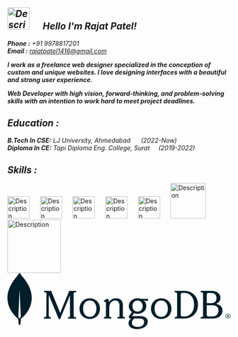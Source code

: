 ## ***<img src="https://github.com/Yarrrr-rajat/Yarrrr-rajat/assets/175085707/c0113118-413b-4d09-a0ca-65d11fd852ac" alt="Description" width="50" height="50" /> &nbsp;&nbsp;&nbsp;&nbsp; Hello I'm Rajat Patel!***  

***Phone :*** *+91 9978817201* <br>
***Email :*** *[rajatpatel1416@gmail.com](mailto:rajatpatel1416@gmail.com)*<br>

***I work as a freelance web designer specialized in the conception of custom and unique websites. I love designing interfaces with a beautiful and strong user experience.***  

***Web Developer with high vision, forward-thinking, and problem-solving skills with an intention to work hard to meet project deadlines.***

## ***Education :***

***B.Tech In CSE:*** *LJ University, Ahmedabad* &nbsp;&nbsp;&nbsp;&nbsp; *(2022-Now)*<br>
***Diploma In CE:*** *Tapi Diploma Eng. College, Surat* &nbsp;&nbsp;&nbsp;&nbsp;*(2019-2022)*

## ***Skills :***
<img src="https://github.com/Yarrrr-rajat/Yarrrr-rajat/assets/175085707/3a912d7f-e6c4-4a8a-984d-71e84b37bcca" alt="Description" width="50" height="50" />
&nbsp;&nbsp;&nbsp;&nbsp;
<img src="https://github.com/Yarrrr-rajat/Yarrrr-rajat/assets/175085707/675225e3-9a97-46d8-8664-c1eab4ecb968" alt="Description" width="50" height="50" />
&nbsp;&nbsp;&nbsp;&nbsp;
<img src="https://github.com/Yarrrr-rajat/Yarrrr-rajat/assets/175085707/d9f8914e-5dab-42c8-badd-977027ea7398" alt="Description" width="50" height="50" />
&nbsp;&nbsp;&nbsp;&nbsp;
<img src="https://github.com/Yarrrr-rajat/Yarrrr-rajat/assets/175085707/b7a5b034-1beb-42ed-a10b-e28de8cbf015" alt="Description" width="50" height="50" />
&nbsp;&nbsp;&nbsp;&nbsp;
<img src="https://github.com/Yarrrr-rajat/Yarrrr-rajat/assets/175085707/20eb0220-7508-4fb8-a73f-0f19be20187f" alt="Description" width="50" height="50" />
&nbsp;&nbsp;&nbsp;&nbsp;
<img src="https://github.com/Yarrrr-rajat/Yarrrr-rajat/assets/175085707/4e37c00f-fce5-45ef-99a4-4d174eccf571" alt="Description" width="80" />
&nbsp;&nbsp;&nbsp;&nbsp;
<img src="https://github.com/Yarrrr-rajat/Yarrrr-rajat/assets/175085707/45dff95b-be7a-44fe-87c0-8eb6ae41eab1" alt="Description" width="120" />


<svg xmlns="http://www.w3.org/2000/svg" width="1102" height="278" viewBox="0 0 1102 278" fill="none">
<path d="M82.3229 28.6444C71.5367 15.8469 62.2485 2.84945 60.351 0.149971C60.1512 -0.0499903 59.8515 -0.0499903 59.6518 0.149971C57.7542 2.84945 48.4661 15.8469 37.6798 28.6444C-54.9019 146.721 52.2613 226.406 52.2613 226.406L53.1601 227.006C53.959 239.303 55.9565 257 55.9565 257H59.9514H63.9463C63.9463 257 65.9438 239.403 66.7428 227.006L67.6416 226.306C67.7414 226.406 174.905 146.721 82.3229 28.6444ZM59.9514 224.606C59.9514 224.606 55.1576 220.507 53.8592 218.408V218.207L59.6518 89.6326C59.6518 89.2326 60.2511 89.2326 60.2511 89.6326L66.0436 218.207V218.408C64.7453 220.507 59.9514 224.606 59.9514 224.606Z" fill="#001E2B"/>
<path d="M260.501 198.369L215.845 89.3012L215.745 89H181.001V96.3314H186.608C188.31 96.3314 189.912 97.0344 191.114 98.2396C192.315 99.4447 192.916 101.052 192.916 102.759L191.915 212.53C191.915 215.944 189.112 218.756 185.707 218.857L180 218.957V226.188H213.843V218.957L210.338 218.857C206.934 218.756 204.13 215.944 204.13 212.53V109.086L252.792 226.188C253.492 227.895 255.094 229 256.897 229C258.699 229 260.301 227.895 261.002 226.188L308.562 111.697L309.263 212.53C309.263 216.045 306.459 218.857 302.955 218.957H299.35V226.188H339V218.957H333.593C330.189 218.957 327.385 216.045 327.285 212.63L326.985 102.859C326.985 99.3443 329.788 96.5322 333.193 96.4318L339 96.3314V89H305.157L260.501 198.369Z" fill="#001E2B"/>
<path d="M571.869 217.046C570.764 215.94 570.162 214.431 570.162 212.62V158.696C570.162 148.435 567.151 140.386 561.127 134.652C555.205 128.917 546.973 126 536.734 126C522.378 126 511.035 131.835 503.104 143.304C503.004 143.505 502.703 143.606 502.402 143.606C502.1 143.606 501.9 143.404 501.9 143.103L498.185 128.716H491.961L476 137.871V142.901H480.116C482.023 142.901 483.629 143.404 484.734 144.411C485.838 145.417 486.44 146.926 486.44 149.038V212.519C486.44 214.33 485.838 215.839 484.734 216.946C483.629 218.052 482.124 218.656 480.317 218.656H476.301V226H513.042V218.656H509.027C507.22 218.656 505.714 218.052 504.61 216.946C503.506 215.839 502.903 214.33 502.903 212.519V170.467C502.903 165.135 504.108 159.803 506.317 154.571C508.625 149.441 512.038 145.115 516.556 141.795C521.073 138.475 526.494 136.865 532.718 136.865C539.745 136.865 545.066 139.078 548.378 143.505C551.691 147.932 553.398 153.666 553.398 160.507V212.419C553.398 214.229 552.795 215.738 551.691 216.845C550.587 217.952 549.081 218.555 547.274 218.555H543.259V225.899H580V218.555H575.985C574.479 218.757 573.073 218.153 571.869 217.046Z" fill="#001E2B"/>
<path d="M907.546 97.2119C897.39 91.804 886.039 89 873.792 89H826V96.3106H830.68C832.472 96.3106 834.065 97.0117 835.658 98.614C837.152 100.116 837.948 101.819 837.948 103.621V211.379C837.948 213.181 837.152 214.884 835.658 216.386C834.165 217.888 832.472 218.689 830.68 218.689H826V226H873.792C886.039 226 897.39 223.196 907.546 217.788C917.701 212.38 925.966 204.368 931.94 194.154C937.914 183.939 941 171.621 941 157.6C941 143.58 937.914 131.362 931.94 121.047C925.866 110.632 917.701 102.72 907.546 97.2119ZM921.784 157.4C921.784 170.219 919.494 181.034 915.013 189.747C910.533 198.46 904.558 204.969 897.19 209.176C889.823 213.382 881.658 215.485 872.896 215.485H863.238C861.446 215.485 859.853 214.784 858.26 213.181C856.766 211.679 855.97 209.977 855.97 208.174V106.526C855.97 104.723 856.667 103.121 858.26 101.518C859.753 100.016 861.446 99.2149 863.238 99.2149H872.896C881.658 99.2149 889.823 101.318 897.19 105.524C904.558 109.73 910.533 116.24 915.013 124.952C919.494 133.765 921.784 144.681 921.784 157.4Z" fill="#001E2B"/>
<path d="M1053.97 164.711C1049.55 159.603 1041.02 155.297 1030.99 152.993C1044.84 146.083 1051.96 136.369 1051.96 123.851C1051.96 117.041 1050.16 110.932 1046.54 105.724C1042.93 100.517 1037.81 96.3106 1031.29 93.4063C1024.76 90.5021 1017.13 89 1008.5 89H954.402V96.3106H958.718C960.524 96.3106 962.13 97.0117 963.736 98.614C965.242 100.116 966.045 101.819 966.045 103.621V211.379C966.045 213.181 965.242 214.884 963.736 216.386C962.231 217.888 960.524 218.689 958.718 218.689H954V226H1012.72C1021.65 226 1029.98 224.498 1037.51 221.493C1045.04 218.489 1051.06 214.083 1055.38 208.274C1059.79 202.466 1062 195.355 1062 187.143C1061.9 178.33 1059.29 170.819 1053.97 164.711ZM986.621 213.281C985.115 211.779 984.312 210.077 984.312 208.274V159.903H1012.22C1022.05 159.903 1029.58 162.407 1034.8 167.414C1040.02 172.422 1042.63 178.931 1042.63 186.943C1042.63 191.75 1041.42 196.457 1039.22 200.763C1036.91 205.17 1033.49 208.675 1028.88 211.379C1024.36 214.083 1018.74 215.485 1012.22 215.485H991.639C989.833 215.485 988.227 214.784 986.621 213.281ZM984.413 149.588V106.626C984.413 104.823 985.115 103.221 986.721 101.618C988.227 100.116 989.933 99.315 991.74 99.315H1004.99C1014.52 99.315 1021.55 101.719 1025.97 106.325C1030.38 111.032 1032.59 117.041 1032.59 124.452C1032.59 132.063 1030.48 138.172 1026.37 142.778C1022.25 147.285 1016.03 149.588 1007.8 149.588H984.413Z" fill="#001E2B"/>
<path d="M431.999 132.388C424.329 128.196 415.763 126 406.5 126C397.237 126 388.571 128.096 381.001 132.388C373.331 136.579 367.255 142.667 362.773 150.352C358.291 158.037 356 167.02 356 177C356 186.98 358.291 195.963 362.773 203.648C367.255 211.333 373.331 217.421 381.001 221.613C388.671 225.804 397.237 228 406.5 228C415.763 228 424.429 225.904 431.999 221.613C439.669 217.421 445.745 211.333 450.227 203.648C454.709 195.963 457 186.98 457 177C457 167.02 454.709 158.037 450.227 150.352C445.745 142.667 439.669 136.579 431.999 132.388ZM439.37 177C439.37 189.276 436.382 199.256 430.405 206.442C424.529 213.628 416.461 217.321 406.5 217.321C396.54 217.321 388.471 213.628 382.595 206.442C376.618 199.256 373.63 189.276 373.63 177C373.63 164.724 376.618 154.744 382.595 147.558C388.471 140.372 396.54 136.679 406.5 136.679C416.461 136.679 424.529 140.372 430.405 147.558C436.382 154.744 439.37 164.724 439.37 177Z" fill="#001E2B"/>
<path d="M784.999 132.388C777.329 128.196 768.763 126 759.5 126C750.237 126 741.571 128.096 734.001 132.388C726.331 136.579 720.255 142.667 715.773 150.352C711.291 158.037 709 167.02 709 177C709 186.98 711.291 195.963 715.773 203.648C720.255 211.333 726.331 217.421 734.001 221.613C741.671 225.804 750.237 228 759.5 228C768.763 228 777.429 225.904 784.999 221.613C792.669 217.421 798.745 211.333 803.227 203.648C807.709 195.963 810 186.98 810 177C810 167.02 807.709 158.037 803.227 150.352C798.745 142.667 792.569 136.579 784.999 132.388ZM792.37 177C792.37 189.276 789.381 199.256 783.405 206.442C777.528 213.628 769.46 217.321 759.5 217.321C749.539 217.321 741.471 213.628 735.595 206.442C729.618 199.256 726.63 189.276 726.63 177C726.63 164.624 729.618 154.744 735.595 147.558C741.471 140.372 749.539 136.679 759.5 136.679C769.46 136.679 777.528 140.372 783.405 147.558C789.282 154.744 792.37 164.724 792.37 177Z" fill="#001E2B"/>
<path d="M642.64 126C634.614 126 627.292 127.704 620.671 131.113C614.05 134.522 608.834 139.135 605.122 145.05C601.411 150.865 599.505 157.383 599.505 164.301C599.505 170.517 600.909 176.232 603.818 181.346C606.627 186.259 610.439 190.369 615.254 193.778L600.909 213.23C599.103 215.636 598.903 218.844 600.207 221.451C601.611 224.158 604.219 225.763 607.229 225.763H611.342C607.329 228.47 604.119 231.678 601.912 235.488C599.304 239.799 598 244.311 598 248.923C598 257.546 601.812 264.665 609.335 269.979C616.759 275.293 627.191 278 640.332 278C649.461 278 658.188 276.496 666.113 273.588C674.138 270.681 680.658 266.369 685.473 260.755C690.389 255.14 692.897 248.322 692.897 240.501C692.897 232.28 689.887 226.464 682.865 220.85C676.847 216.137 667.417 213.631 655.68 213.631H615.555C615.455 213.631 615.354 213.53 615.354 213.53C615.354 213.53 615.254 213.33 615.354 213.23L625.787 199.193C628.596 200.496 631.204 201.298 633.511 201.799C635.918 202.301 638.627 202.501 641.636 202.501C650.063 202.501 657.687 200.797 664.307 197.388C670.928 193.979 676.245 189.367 680.057 183.451C683.868 177.636 685.774 171.119 685.774 164.201C685.774 156.781 682.163 143.245 672.332 136.327C672.332 136.227 672.433 136.227 672.433 136.227L694 138.633V128.707H659.492C654.075 127.003 648.458 126 642.64 126ZM654.677 188.765C650.865 190.77 646.752 191.873 642.64 191.873C635.919 191.873 630 189.467 624.984 184.755C619.969 180.042 617.461 173.124 617.461 164.301C617.461 155.478 619.969 148.559 624.984 143.847C630 139.135 635.919 136.728 642.64 136.728C646.853 136.728 650.865 137.731 654.677 139.836C658.489 141.842 661.599 144.95 664.107 149.061C666.514 153.172 667.818 158.285 667.818 164.301C667.818 170.417 666.614 175.53 664.107 179.541C661.699 183.652 658.489 186.76 654.677 188.765ZM627.492 225.662H654.677C662.201 225.662 667.016 227.166 670.226 230.375C673.436 233.583 675.041 237.894 675.041 242.908C675.041 250.227 672.132 256.243 666.314 260.755C660.495 265.267 652.671 267.573 643.041 267.573C634.614 267.573 627.592 265.668 622.476 262.058C617.36 258.449 614.752 252.934 614.752 245.916C614.752 241.504 615.956 237.393 618.364 233.784C620.771 230.174 623.68 227.567 627.492 225.662Z" fill="#001E2B"/>
<path d="M1082.35 224.327C1080.37 223.244 1078.88 221.669 1077.69 219.799C1076.6 217.831 1076 215.764 1076 213.5C1076 211.236 1076.6 209.071 1077.69 207.201C1078.78 205.232 1080.37 203.756 1082.35 202.673C1084.34 201.591 1086.52 201 1089 201C1091.48 201 1093.66 201.591 1095.65 202.673C1097.63 203.756 1099.12 205.331 1100.31 207.201C1101.4 209.169 1102 211.236 1102 213.5C1102 215.764 1101.4 217.929 1100.31 219.799C1099.22 221.768 1097.63 223.244 1095.65 224.327C1093.66 225.409 1091.48 226 1089 226C1086.62 226 1084.34 225.508 1082.35 224.327ZM1094.56 222.949C1096.24 222.063 1097.44 220.685 1098.43 219.11C1099.32 217.437 1099.82 215.567 1099.82 213.5C1099.82 211.433 1099.32 209.563 1098.43 207.89C1097.53 206.217 1096.24 204.937 1094.56 204.051C1092.87 203.165 1091.08 202.673 1089 202.673C1086.92 202.673 1085.13 203.165 1083.44 204.051C1081.76 204.937 1080.56 206.315 1079.57 207.89C1078.68 209.563 1078.18 211.433 1078.18 213.5C1078.18 215.567 1078.68 217.437 1079.57 219.11C1080.47 220.783 1081.76 222.063 1083.44 222.949C1085.13 223.835 1086.92 224.327 1089 224.327C1091.08 224.327 1092.97 223.835 1094.56 222.949ZM1083.64 219.504V218.618L1083.84 218.52H1084.44C1084.63 218.52 1084.83 218.421 1084.93 218.323C1085.13 218.126 1085.13 218.028 1085.13 217.831V208.677C1085.13 208.48 1085.03 208.284 1084.93 208.185C1084.73 207.988 1084.63 207.988 1084.44 207.988H1083.84L1083.64 207.89V207.004L1083.84 206.906H1089C1090.49 206.906 1091.58 207.201 1092.47 207.89C1093.37 208.579 1093.76 209.465 1093.76 210.646C1093.76 211.532 1093.47 212.417 1092.77 213.008C1092.08 213.697 1091.28 214.091 1090.29 214.189L1091.48 214.583L1093.76 218.224C1093.96 218.52 1094.16 218.618 1094.46 218.618H1095.05L1095.15 218.717V219.602L1095.05 219.701H1091.98L1091.78 219.602L1088.6 214.287H1087.81V217.831C1087.81 218.028 1087.91 218.224 1088.01 218.323C1088.21 218.52 1088.31 218.52 1088.5 218.52H1089.1L1089.3 218.618V219.504L1089.1 219.602H1083.84L1083.64 219.504ZM1088.7 213.008C1089.5 213.008 1090.19 212.811 1090.59 212.319C1090.98 211.925 1091.28 211.236 1091.28 210.449C1091.28 209.661 1091.08 209.071 1090.69 208.579C1090.29 208.087 1089.69 207.89 1089 207.89H1088.6C1088.4 207.89 1088.21 207.988 1088.11 208.087C1087.91 208.283 1087.91 208.382 1087.91 208.579V213.008H1088.7Z" fill="#001E2B"/>
</svg>


